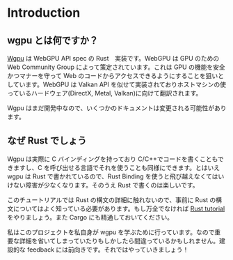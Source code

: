 # Introduction

<!--
## What is wgpu?
-->
## wgpu とは何ですか？
<!--
[Wgpu](https://github.com/gfx-rs/wgpu) is a Rust implementation of the [WebGPU API spec](https://gpuweb.github.io/gpuweb/). WebGPU is a specification published by the GPU for the Web Community Group. It aims to allow web code access to GPU functions in a safe and reliable manner. It does this by mimicking the Vulkan API, and translating that down to whatever API the host hardware is using (ie. DirectX, Metal, Vulkan).
-->
[Wgpu](https://github.com/gfx-rs/wgpu) は WebGPU API spec の Rust　実装です。WebGPU は GPU のための Web Community Group によって策定されています。これは GPU の機能を安全かつマナーを守って Web のコードからアクセスできるようにすることを狙いとしています。WebGPU は Valkan API を似せて実装されておりホストマシンの使っているハードウェア(DirectX, Metal, Valkan)に向けて翻訳されます。

<!--
Wgpu is still in development, so some of this doc is subject to change.
-->
Wgpu はまだ開発中なので、いくつかのドキュメントは変更される可能性があります。

<!--
## Why Rust?
-->
## なぜ Rust でしょう
<!--
Wgpu actually has C bindings to allow you to write C/C++ code with it, as well as use other languages that interface with C. That being said, wgpu is written in Rust, and it has some convient Rust Bindings that don't have to jump through any hoops. On top of that, I've been enjoying writing in Rust.
-->
Wgpu は実際に C バインディングを持っており C/C++でコードを書くこともできますし、C を呼び出せる言語でそれを使うことも同様にできます。とはいえ wgpu は Rust で書かれているので、Rust Binding を使うと飛び越えなくてはいけない障害が少なくなります。そのうえ Rust で書くのは楽しいです。

<!--
You should be fairly familiar with Rust before using this tutorial as I won't go into much detail on Rust syntax. If you're not super comfortable with Rust you can review the [Rust tutorial](https://www.rust-lang.org/learn). You should also be familiar about [Cargo](https://doc.rust-lang.org/cargo/).
-->
このチュートリアルでは Rust の構文の詳細に触れないので、事前に Rust の構文についてはよく知っている必要があります。もし万全でなければ [Rust tutorial](https://www.rust-lang.org/learn) をやりましょう。また Cargo にも精通しておいてください。

<!--
I'm using this project as a way to learn wgpu myself, so I might miss some important details, or explain things wrong. I'm always open to constructive feedback. That being said, let's get started!
-->
私はこのプロジェクトを私自身が wgpu を学ぶために行っています。なので重要な詳細を省いてしまっていたりもしかしたら間違っているかもしれません。建設的な feedback には前向きです。それではやっていきましょう！
